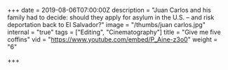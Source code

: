 +++
date = 2019-08-06T07:00:00Z
description = "Juan Carlos and his family had to decide: should they apply for asylum in the U.S. – and risk deportation back to El Salvador?"
image = "/thumbs/juan carlos.jpg"
internal = "true"
tags = ["Editing", "Cinematography"]
title = "Give me five coffins"
vid = "https://www.youtube.com/embed/P_Aine-z3o0"
weight = "6"

+++
